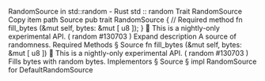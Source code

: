 RandomSource in std::random - Rust
std
::
random
Trait
RandomSource
Copy item path
Source
pub trait RandomSource {
    // Required method
    fn
fill_bytes
(&mut self, bytes: &mut [
u8
]);
}
🔬
This is a nightly-only experimental API. (
random
#130703
)
Expand description
A source of randomness.
Required Methods
§
Source
fn
fill_bytes
(&mut self, bytes: &mut [
u8
])
🔬
This is a nightly-only experimental API. (
random
#130703
)
Fills
bytes
with random bytes.
Implementors
§
Source
§
impl
RandomSource
for
DefaultRandomSource